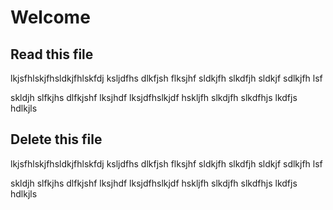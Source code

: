 # Welcome

## Read this file

lkjsfhlskjfhsldkjfhlskfdj ksljdfhs dlkfjsh flksjhf sldkjfh slkdfjh sldkjf sdlkjfh lsf

skldjh slfkjhs dlfkjshf lksjhdf lksjdfhslkjdf hskljfh slkdjfh slkdfhjs lkdfjs hdlkjls

## Delete this file

lkjsfhlskjfhsldkjfhlskfdj ksljdfhs dlkfjsh flksjhf sldkjfh slkdfjh sldkjf sdlkjfh lsf

skldjh slfkjhs dlfkjshf lksjhdf lksjdfhslkjdf hskljfh slkdjfh slkdfhjs lkdfjs hdlkjls

